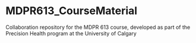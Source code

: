 # MDPR613_CourseMaterial
Collaboration repository for the MDPR 613 course, developed as part of the Precision Health program at the University of Calgary
